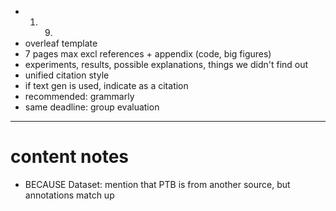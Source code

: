 - 1. 9.
- overleaf template
- 7 pages max excl references + appendix (code, big figures)
- experiments, results, possible explanations, things we didn't find out
- unified citation style
- if text gen is used, indicate as a citation
- recommended: grammarly
- same deadline: group evaluation


----

# content notes

- BECAUSE Dataset: mention that PTB is from another source, but annotations match up